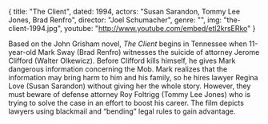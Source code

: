 {
  title: "The Client",
  dated: 1994,
  actors: "Susan Sarandon, Tommy Lee Jones, Brad Renfro",
  director: "Joel Schumacher",
  genre: "",
  img: "the-client-1994.jpg",
  youtube: "http://www.youtube.com/embed/etl2krsERko"
}

Based on the John Grisham novel, _The Client_ begins in Tennessee when 11-year-old Mark Sway (Brad Renfro) witnesses the suicide of attorney Jerome Clifford (Walter Olkewicz). Before Clifford kills himself, he gives Mark dangerous information concerning the Mob. Mark realizes that the information may bring harm to him and his family, so he hires lawyer Regina Love (Susan Sarandon) without giving her the whole story. However, they must beware of defense attorney Roy Foltrigg (Tommy Lee Jones) who is trying to solve the case in an effort to boost his career. The film depicts lawyers using blackmail and “bending” legal rules to gain advantage.